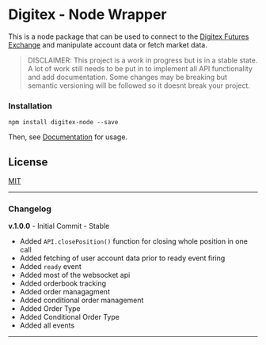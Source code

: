 # Digitex - Node Wrapper

This is a node package that can be used to connect to the [Digitex Futures Exchange] and manipulate account data or fetch market data.

> DISCLAIMER: This project is a work in progress but is in a stable state. A lot of work still needs to be put in to implement all API functionality and add 
documentation. Some changes may be breaking but semantic versioning will be followed so it doesnt break your project. 

### Installation

`npm install digitex-node --save`

Then, see [Documentation] for usage.

License
----

[MIT]

---

### Changelog

**v.1.0.0** - Initial Commit - Stable

- Added ``API.closePosition()`` function for closing whole position in one call
- Added fetching of user account data prior to ready event firing
- Added ``ready`` event
- Added most of the websocket api
- Added orderbook tracking
- Added order managagment
- Added conditional order management
- Added Order Type
- Added Conditional Order Type
- Added all events

---

[//]: # (These are reference links used in the body of this note and get stripped out when the markdown processor does its job. There is no need to format nicely because it shouldn't be seen. Thanks SO - http://stackoverflow.com/questions/4823468/store-comments-in-markdown-syntax)


   [MIT]: <https://github.com/Your-Name-Here/Digitex-Node/blob/main/LICENSE>
   [Digitex Futures Exchange]: <https://exchange.digitexfutures.com/>
   [Documentation]: <DOCS.md>
   [issue #6]: <https://github.com/Your-Name-Here/Digitex-Node/issues/6>